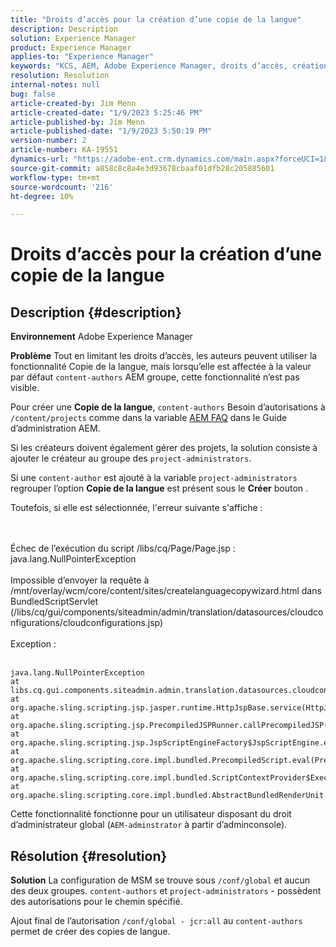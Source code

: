 ```yaml
---
title: "Droits d’accès pour la création d’une copie de la langue"
description: Description
solution: Experience Manager
product: Experience Manager
applies-to: "Experience Manager"
keywords: "KCS, AEM, Adobe Experience Manager, droits d’accès, création de copie de langue, résolution des problèmes"
resolution: Resolution
internal-notes: null
bug: false
article-created-by: Jim Menn
article-created-date: "1/9/2023 5:25:46 PM"
article-published-by: Jim Menn
article-published-date: "1/9/2023 5:50:19 PM"
version-number: 2
article-number: KA-19551
dynamics-url: "https://adobe-ent.crm.dynamics.com/main.aspx?forceUCI=1&pagetype=entityrecord&etn=knowledgearticle&id=0da55ba1-4290-ed11-aad1-6045bd0067ea"
source-git-commit: a858c8c8a4e3d93678cbaaf01dfb28c205885601
workflow-type: tm+mt
source-wordcount: '216'
ht-degree: 10%

---
```


# Droits d’accès pour la création d’une copie de la langue

## Description {#description}


<b>Environnement</b>
Adobe Experience Manager

<b>Problème</b>
Tout en limitant les droits d’accès, les auteurs peuvent utiliser la fonctionnalité Copie de la langue, mais lorsqu’elle est affectée à la valeur par défaut `content-authors` AEM groupe, cette fonctionnalité n’est pas visible.

Pour créer une <b>Copie de la langue</b>, `content-authors` Besoin d’autorisations à `/content/projects` comme dans la variable [AEM FAQ](https://experienceleague.adobe.com/docs/experience-manager-65/administering/introduction/aem-faqs.html?lang=en) dans le Guide d’administration AEM.

Si les créateurs doivent également gérer des projets, la solution consiste à ajouter le créateur au groupe des `project-administrators`.

Si une `content-author` est ajouté à la variable `project-administrators` regrouper l’option <b>Copie de la langue</b> est présent sous le <b>Créer</b> bouton .

Toutefois, si elle est sélectionnée, l&#39;erreur suivante s&#39;affiche :


<br><br>Échec de l’exécution du script /libs/cq/Page/Page.jsp : java.lang.NullPointerException<br><br>
Impossible d’envoyer la requête à /mnt/overlay/wcm/core/content/sites/createlanguagecopywizard.html dans BundledScriptServlet (/libs/cq/gui/components/siteadmin/admin/translation/datasources/cloudconfigurations/cloudconfigurations.jsp)
<br><br>Exception :<br><br>

```
java.lang.NullPointerException
at libs.cq.gui.components.siteadmin.admin.translation.datasources.cloudconfigurations.cloudconfigurations__002e__jsp._jspService(cloudconfigurations__002e__jsp.java:183)
at org.apache.sling.scripting.jsp.jasper.runtime.HttpJspBase.service(HttpJspBase.java:70)
at org.apache.sling.scripting.jsp.PrecompiledJSPRunner.callPrecompiledJSP(PrecompiledJSPRunner.java:72)
at org.apache.sling.scripting.jsp.JspScriptEngineFactory$JspScriptEngine.eval(JspScriptEngineFactory.java:583)
at org.apache.sling.scripting.core.impl.bundled.PrecompiledScript.eval(PrecompiledScript.java:56)
at org.apache.sling.scripting.core.impl.bundled.ScriptContextProvider$ExecutableContext.eval(ScriptContextProvider.java:170)
at org.apache.sling.scripting.core.impl.bundled.AbstractBundledRenderUnit.eval(AbstractBundledRenderUnit.java:135)
```




Cette fonctionnalité fonctionne pour un utilisateur disposant du droit d’administrateur global (`AEM-adminstrator` à partir d’adminconsole).


## Résolution {#resolution}


<b>Solution</b>
La configuration de MSM se trouve sous `/conf/global` et aucun des deux groupes. `content-authors` et `project-administrators` - possèdent des autorisations pour le chemin spécifié.

Ajout final de l’autorisation `/conf/global - jcr:all` au `content-authors` permet de créer des copies de langue.
